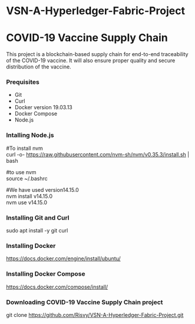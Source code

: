 # VSN-A-Hyperledger-Fabric-Project
# COVID-19 Vaccine Supply Chain           
This project is a blockchain-based supply chain for end-to-end traceability of the COVID-19 vaccine. It will also ensure proper quality and secure distribution of the vaccine.
### Prequisites
* Git
* Curl
* Docker version 19.03.13
* Docker Compose
* Node.js

### Intalling Node.js
#To install nvm<br>
curl -o- https://raw.githubusercontent.com/nvm-sh/nvm/v0.35.3/install.sh | bash

#to use nvm<br>
source ~/.bashrc

#We have used version14.15.0<br>
nvm install v14.15.0<br>
nvm use v14.15.0


### Installing Git and Curl
sudo apt install -y git curl

### Installing Docker
https://docs.docker.com/engine/install/ubuntu/

### Installing Docker Compose
https://docs.docker.com/compose/install/

### Downloading COVID-19 Vaccine Supply Chain project
git clone https://github.com/Risvy/VSN-A-Hyperledger-Fabric-Project.git

